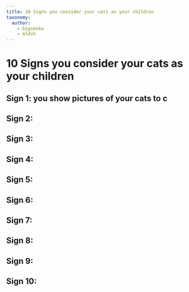 ```yaml
---
title: 10 Signs you consider your cats as your children
taxonomy:
  author:
    - bigsmoke
    - mldvh
---
```


# 10 Signs you consider your cats as your children

## Sign 1: you show pictures of your cats to c

## Sign 2:

## Sign 3:

## Sign 4:

## Sign 5:

## Sign 6:

## Sign 7:

## Sign 8:

## Sign 9:

## Sign 10:
